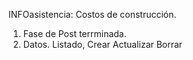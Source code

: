 INFOasistencia: Costos de construcción.
 
1. Fase de Post terrminada.
2. Datos. Listado, Crear Actualizar Borrar 
